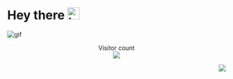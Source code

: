 <h1> Hey there <img src="https://user-images.githubusercontent.com/1303154/88677602-1635ba80-d120-11ea-84d8-d263ba5fc3c0.gif" width="28px" alt="hi"> </h1>

<img src="https://raw.githubusercontent.com/Kamran-7/Kamran-7/main/Kamran.gif" alt="gif">
<p align="center"> 
  Visitor count<br>
  <img src="https://profile-counter.glitch.me/Kamran-7/count.svg" />
</p>

<img align="right" src="https://github-readme-stats.vercel.app/api?username=Kamran-7&show_icons=true&theme=radical">

